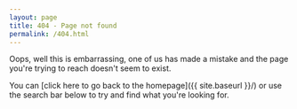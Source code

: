 ```yaml
---
layout: page
title: 404 - Page not found
permalink: /404.html
---
```


Oops, well this is embarrassing, one of us has made a mistake and the page you're trying to reach doesn't seem to exist.

You can [click here to go back to the homepage]({{ site.baseurl }}/) or use the search bar below to try and find what you're looking for.
